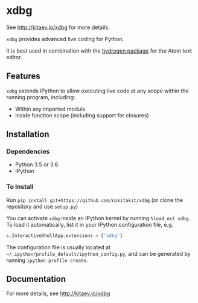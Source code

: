 # xdbg
See http://kitaev.io/xdbg for more details.

`xdbg` provides advanced live coding for Python.

It is best used in combination with the [hydrogen package](https://github.com/nteract/hydrogen) for the Atom text editor.

## Features
`xdbg` extends IPython to allow executing live code at any scope within the running program, including:
  * Within any imported module
  * Inside function scope (including support for closures)

## Installation

### Dependencies
* Python 3.5 or 3.6
* IPython

### To Install

Run `pip install git+https://github.com/nikitakit/xdbg` (or clone the repository and use `setup.py`)

You can activate `xdbg` inside an IPython kernel by running `%load_ext xdbg`. To load it automatically,
list it in your IPython configuration file, e.g.

```python
c.InteractiveShellApp.extensions = ['xdbg']
```

The configuration file is usually located at `~/.ipython/profile_default/ipython_config.py`, and can be
generated by running `ipython profile create`.

## Documentation

For more details, see http://kitaev.io/xdbg
